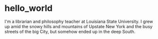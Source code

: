 # hello_world
I'm a librarian and philosophy teacher at Louisiana State University.  I grew up amid the snowy hills and mountains of Upstate New York and the busy streets of the big City, but somehow ended up in the deep South.
